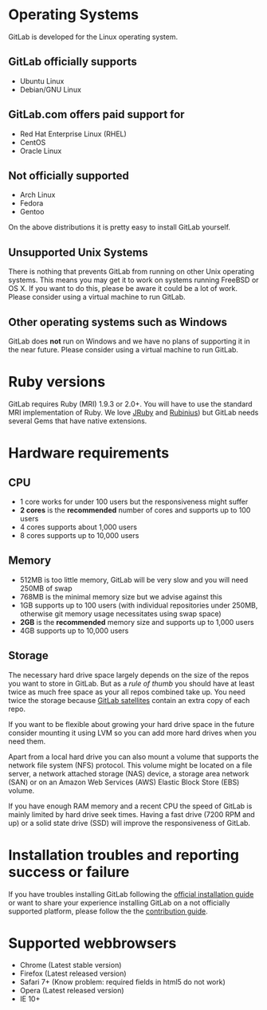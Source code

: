 # Operating Systems

GitLab is developed for the Linux operating system.

## GitLab officially supports

- Ubuntu Linux
- Debian/GNU Linux

## GitLab.com offers paid support for

- Red Hat Enterprise Linux (RHEL)
- CentOS
- Oracle Linux

## Not officially supported

- Arch Linux
- Fedora
- Gentoo

On the above distributions it is pretty easy to install GitLab yourself.

## Unsupported Unix Systems

There is nothing that prevents GitLab from running on other Unix operating systems.
This means you may get it to work on systems running FreeBSD or OS X.
If you want to do this, please be aware it could be a lot of work.
Please consider using a virtual machine to run GitLab.

## Other operating systems such as Windows

GitLab does **not** run on Windows and we have no plans of supporting it in the near future.
Please consider using a virtual machine to run GitLab.


# Ruby versions

GitLab requires Ruby (MRI) 1.9.3 or 2.0+.
You will have to use the standard MRI implementation of Ruby.
We love [JRuby](http://jruby.org/) and [Rubinius](http://rubini.us/)) but GitLab needs several Gems that have native extensions.


# Hardware requirements

## CPU

- 1 core works for under 100 users but the responsiveness might suffer
- **2 cores** is the **recommended** number of cores and supports up to 100 users
- 4 cores supports about 1,000 users
- 8 cores supports up to 10,000 users

## Memory

- 512MB is too little memory, GitLab will be very slow and you will need 250MB of swap
- 768MB is the minimal memory size but we advise against this
- 1GB supports up to 100 users (with individual repositories under 250MB, otherwise git memory usage necessitates using swap space)
- **2GB** is the **recommended** memory size and supports up to 1,000 users
- 4GB supports up to 10,000 users

## Storage

The necessary hard drive space largely depends on the size of the repos you want
to store in GitLab. But as a *rule of thumb* you should have at least twice as much
free space as your all repos combined take up. You need twice the storage because [GitLab satellites](structure.md) contain an extra copy of each repo.

If you want to be flexible about growing your hard drive space in the future consider mounting it using LVM so you can add more hard drives when you need them.

Apart from a local hard drive you can also mount a volume that supports the network file system (NFS) protocol. This volume might be located on a file server, a network attached storage (NAS) device, a storage area network (SAN) or on an Amazon Web Services (AWS) Elastic Block Store (EBS) volume.

If you have enough RAM memory and a recent CPU the speed of GitLab is mainly limited by hard drive seek times. Having a fast drive (7200 RPM and up) or a solid state drive (SSD) will improve the responsiveness of GitLab.

# Installation troubles and reporting success or failure

If you have troubles installing GitLab following the [official installation guide](installation.md)
or want to share your experience installing GitLab on a not officially supported
platform, please follow the the [contribution guide](/CONTRIBUTING.md).

# Supported webbrowsers

- Chrome (Latest stable version)
- Firefox (Latest released version) 
- Safari 7+ (Know problem: required fields in html5 do not work)
- Opera (Latest released version)
- IE 10+
